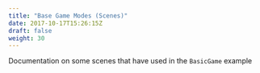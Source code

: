 ```yaml
---
title: "Base Game Modes (Scenes)"
date: 2017-10-17T15:26:15Z
draft: false
weight: 30
---
```


Documentation on some scenes that have used in the `BasicGame` example
